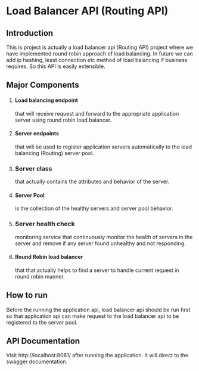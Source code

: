 # Load Balancer API (Routing API)

## Introduction
This is project is actually a load balancer api (Routing API) project where we have implemented round robin approach of load balancing. In future we can add ip hashing, least connection etc method of load balancing if business requires. So this API is easily extensible.

## Major Components
1. #### Load balancing endpoint
    that will receive request and forward to the appropriate application server using round robin load balancer.
2. #### Server endpoints
    that will be used to register application servers automatically to the load balancing (Routing) server pool.
3. ### Server class
    that actually contains the attributes and behavior of the server.
3. #### Server Pool
    is the collection of the healthy servers and server pool behavior.
4. ### Server health check 
    monitoring service that continuously monitor the health of servers in the server and remove if any server found unhealthy and not responding.
5. #### Round Robin load balancer
    that that actually helps to find a server to handle current request in round robin manner.

## How to run
Before the running the application api, load balancer api should be run first so that application api can make request to the load balancer api to be registered to the server pool.

## API Documentation
Visit http://localhost:8081/ after running the application. It will direct to the swagger documentation.

